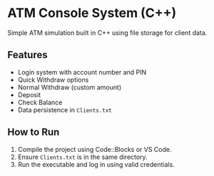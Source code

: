 # ATM Console System (C++)
Simple ATM simulation built in C++ using file storage for client data.

## Features
- Login system with account number and PIN
- Quick Withdraw options
- Normal Withdraw (custom amount)
- Deposit
- Check Balance
- Data persistence in `Clients.txt`

## How to Run
1. Compile the project using Code::Blocks or VS Code.
2. Ensure `Clients.txt` is in the same directory.
3. Run the executable and log in using valid credentials.
